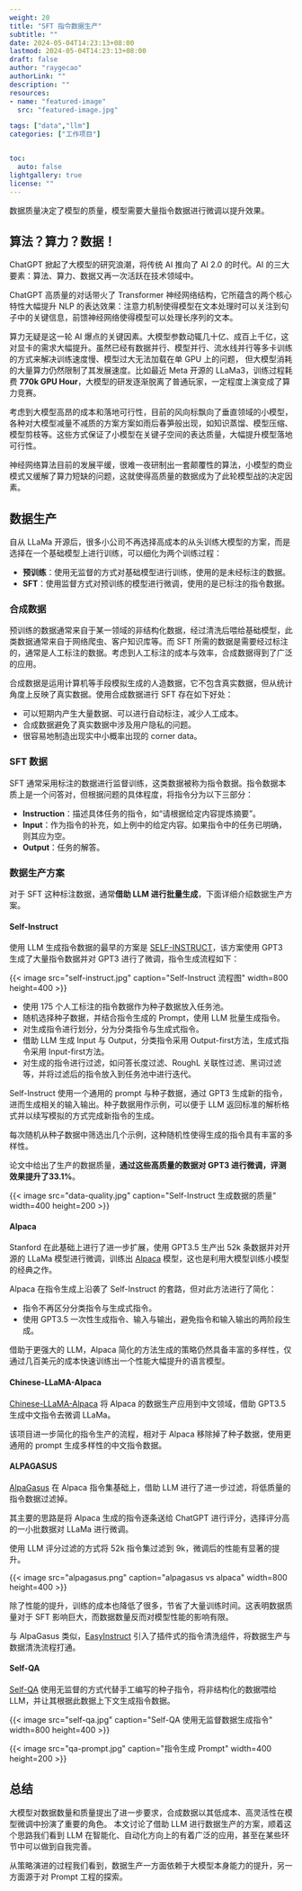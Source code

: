 ```yaml
---
weight: 20
title: "SFT 指令数据生产"
subtitle: ""
date: 2024-05-04T14:23:13+08:00
lastmod: 2024-05-04T14:23:13+08:00
draft: false
author: "raygecao"
authorLink: ""
description: ""
resources:
- name: "featured-image"
  src: "featured-image.jpg"

tags: ["data","llm"]
categories: ["工作项目"]


toc:
  auto: false
lightgallery: true
license: ""
---
```


数据质量决定了模型的质量，模型需要大量指令数据进行微调以提升效果。

<!--more-->

## 算法？算力？数据！

ChatGPT 掀起了大模型的研究浪潮，将传统 AI 推向了 AI 2.0 的时代。AI 的三大要素：算法、算力、数据又再一次活跃在技术领域中。

ChatGPT 高质量的对话带火了 Transformer 神经网络结构，它所蕴含的两个核心特性大幅提升 NLP 的表达效果：注意力机制使得模型在文本处理时可以关注到句子中的关键信息，前馈神经网络使得模型可以处理长序列的文本。

算力无疑是这一轮 AI 爆点的关键因素。大模型参数动辄几十亿、成百上千亿，这对显卡的需求大幅提升。虽然已经有数据并行、模型并行、流水线并行等多卡训练的方式来解决训练速度慢、模型过大无法加载在单 GPU 上的问题，
但大模型消耗的大量算力仍然限制了其发展速度。比如最近 Meta 开源的 LLaMa3，训练过程耗费 **770k GPU Hour**，大模型的研发逐渐脱离了普通玩家，一定程度上演变成了算力竞赛。

考虑到大模型高昂的成本和落地可行性，目前的风向标飘向了垂直领域的小模型，各种对大模型减量不减质的方案方案如雨后春笋般出现，如知识蒸馏、模型压缩、模型剪枝等。这些方式保证了小模型在关键子空间的表达质量，大幅提升模型落地可行性。

神经网络算法目前的发展平缓，很难一夜研制出一套颠覆性的算法，小模型的商业模式又缓解了算力短缺的问题，这就使得高质量的数据成为了此轮模型战的决定因素。

## 数据生产

自从 LLaMa 开源后，很多小公司不再选择高成本的从头训练大模型的方案，而是选择在一个基础模型上进行训练，可以细化为两个训练过程：
- **预训练**：使用无监督的方式对基础模型进行训练，使用的是未经标注的数据。
- **SFT**：使用监督方式对预训练的模型进行微调，使用的是已标注的指令数据。

### 合成数据

预训练的数据通常来自于某一领域的非结构化数据，经过清洗后喂给基础模型，此类数据通常来自于网络爬虫、客户知识库等。而 SFT 所需的数据是需要经过标注的，通常是人工标注的数据。考虑到人工标注的成本与效率，合成数据得到了广泛的应用。

合成数据是运用计算机等手段模拟生成的人造数据，它不包含真实数据，但从统计角度上反映了真实数据。使用合成数据进行 SFT 存在如下好处：

- 可以短期内产生大量数据、可以进行自动标注，减少人工成本。
- 合成数据避免了真实数据中涉及用户隐私的问题。
- 很容易地制造出现实中小概率出现的 corner data。

### SFT 数据

SFT 通常采用标注的数据进行监督训练，这类数据被称为指令数据。指令数据本质上是一个问答对，但根据问题的具体程度，将指令分为以下三部分：

- **Instruction**：描述具体任务的指令，如“请根据给定内容提炼摘要”。
- **Input**：作为指令的补充，如上例中的给定内容。如果指令中的任务已明确，则其应为空。
- **Output**：任务的解答。

### 数据生产方案

对于 SFT 这种标注数据，通常**借助 LLM 进行批量生成**，下面详细介绍数据生产方案。

#### Self-Instruct

使用 LLM 生成指令数据的最早的方案是 [SELF-INSTRUCT](https://arxiv.org/pdf/2212.10560)，该方案使用 GPT3 生成了大量指令数据并对 GPT3 进行了微调，指令生成流程如下：

{{< image src="self-instruct.jpg" caption="Self-Instruct 流程图" width=800 height=400 >}}

- 使用 175 个人工标注的指令数据作为种子数据放入任务池。
- 随机选择种子数据，并结合指令生成的 Prompt，使用 LLM 批量生成指令。
- 对生成指令进行划分，分为分类指令与生成式指令。
- 借助 LLM 生成 Input 与 Output，分类指令采用 Output-first方法，生成式指令采用 Input-first方法。
- 对生成的指令进行过滤，如问答长度过滤、RoughL 关联性过滤、黑词过滤等，并将过滤后的指令放入到任务池中进行迭代。

Self-Instruct 使用一个通用的 prompt 与种子数据，通过 GPT3 生成新的指令，进而生成相关的输入输出。种子数据用作示例，可以便于 LLM 返回标准的解析格式并以续写模拟的方式完成新指令的生成。

每次随机从种子数据中筛选出几个示例，这种随机性使得生成的指令具有丰富的多样性。

论文中给出了生产的数据质量，**通过这些高质量的数据对 GPT3 进行微调，评测效果提升了33.1%**。

{{< image src="data-quality.jpg" caption="Self-Instruct 生成数据的质量" width=400 height=200 >}}

#### Alpaca

Stanford 在此基础上进行了进一步扩展，使用 GPT3.5 生产出 52k 条数据并对开源的 LLaMa 模型进行微调，训练出 [Alpaca](https://github.com/tatsu-lab/stanford_alpaca) 模型，这也是利用大模型训练小模型的经典之作。

Alpaca 在指令生成上沿袭了 Self-Instruct 的套路，但对此方法进行了简化：

- 指令不再区分分类指令与生成式指令。
- 使用 GPT3.5 一次性生成指令、输入与输出，避免指令和输入输出的两阶段生成。

借助于更强大的 LLM，Alpaca 简化的方法生成的策略仍然具备丰富的多样性，仅通过几百美元的成本快速训练出一个性能大幅提升的语言模型。

#### Chinese-LLaMA-Alpaca

[Chinese-LLaMA-Alpaca](https://github.com/ymcui/Chinese-LLaMA-Alpaca/tree/main) 将 Alpaca 的数据生产应用到中文领域，借助 GPT3.5 生成中文指令去微调 LLaMa。

该项目进一步简化的指令生产的流程，相对于 Alpaca 移除掉了种子数据，使用更通用的 prompt 生成多样性的中文指令数据。

#### ALPAGASUS

[AlpaGasus](https://lichang-chen.github.io/AlpaGasus/) 在 Alpaca 指令集基础上，借助 LLM 进行了进一步过滤，将低质量的指令数据过滤掉。

其主要的思路是将 Alpaca 生成的指令逐条送给 ChatGPT 进行评分，选择评分高的一小批数据对 LLaMa 进行微调。

使用 LLM 评分过滤的方式将 52k 指令集过滤到 9k，微调后的性能有显著的提升。

{{< image src="alpagasus.png" caption="alpagasus vs alpaca" width=800 height=400 >}}

除了性能的提升，训练的成本也降低了很多，节省了大量训练时间。这表明数据质量对于 SFT 影响巨大，而数据数量反而对模型性能的影响有限。

与 AlpaGasus 类似，[EasyInstruct](https://github.com/zjunlp/EasyInstruct) 引入了插件式的指令清洗组件，将数据生产与数据清洗流程打通。

#### Self-QA

[Self-QA](https://arxiv.org/pdf/2305.11952) 使用无监督的方式代替手工编写的种子指令，将非结构化的数据喂给 LLM，并让其根据此数据上下文生成指令数据。

{{< image src="self-qa.jpg" caption="Self-QA 使用无监督数据生成指令" width=800 height=400 >}}

{{< image src="qa-prompt.jpg" caption="指令生成 Prompt" width=400 height=200 >}}

## 总结

大模型对数据数量和质量提出了进一步要求，合成数据以其低成本、高灵活性在模型微调中扮演了重要的角色。
本文讨论了借助 LLM 进行数据生产的方案，顺着这个思路我们看到 LLM 在智能化、自动化方向上的有着广泛的应用，甚至在某些环节中可以做到自我完善。

从策略演进的过程我们看到，数据生产一方面依赖于大模型本身能力的提升，另一方面源于对 Prompt 工程的探索。

